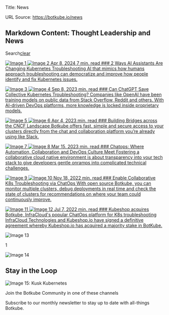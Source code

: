 Title: News

URL Source: https://botkube.io/news

Markdown Content:
Thought Leadership and News
---------------------------

Search[clear](#)

[![Image 1](https://assets-global.website-files.com/634fabb21508d6c9db9bc46f/662677b3a13af173215d9bb4_d428b6a6-ai-changing-kubernetes-troubleshooting-1024x576.jpg) ![Image 2](https://assets-global.website-files.com/634fabb21508d6c9db9bc46f/64d5126ead1dbbbd857442ba_new-stack-logo-w.svg) Apr 8, 2024 7 min. read ### 2 Ways AI Assistants Are Changing Kubernetes Troubleshooting AI that mimics how humans approach troubleshooting can democratize and improve how people identify and fix Kubernetes issues.](https://thenewstack.io/2-ways-ai-assistants-are-changing-kubernetes-troubleshooting/)

[![Image 3](https://assets-global.website-files.com/634fabb21508d6c9db9bc46f/64fb49486ebde5e4e655fefb_chat-gpt-k8s-troubleshooting.png) ![Image 4](https://assets-global.website-files.com/634fabb21508d6c9db9bc46f/64d5126ead1dbbbd857442ba_new-stack-logo-w.svg) Sep 8, 2023 min. read ### Can ChatGPT Save Collective Kubernetes Troubleshooting? Companies like OpenAI have been training models on public data from Stack Overflow, Reddit and others. With AI-driven DevOps platforms, more knowledge is locked inside proprietary models.](https://thenewstack.io/can-chatgpt-save-collective-kubernetes-troubleshooting/)

[![Image 5](https://assets-global.website-files.com/634fabb21508d6c9db9bc46f/649e4c825f0708ca6cd93156_642cd2ca6c45ae56aef83437_bridges-across-cncf-landscape.jpeg) ![Image 6](https://assets-global.website-files.com/634fabb21508d6c9db9bc46f/64d5126ead1dbbbd857442ba_new-stack-logo-w.svg) Apr 4, 2023 min. read ### Building Bridges across the CNCF Landscape Botkube offers fast, simple and secure access to your clusters directly from the chat and collaboration platform you’re already using like Slack.](https://thenewstack.io/botkube-building-bridges-across-the-cncf-landscape/)

[![Image 7](https://assets-global.website-files.com/634fabb21508d6c9db9bc46f/649e4c8236ff5216d26fcd89_642cd433f36aa81f4f207c5e_Chatops-Automation-Collaboration-DevOps-Meet.jpeg) ![Image 8](https://assets-global.website-files.com/634fabb21508d6c9db9bc46f/64d5126ead1dbbbd857442ba_new-stack-logo-w.svg) Mar 15, 2023 min. read ### Chatops: Where Automation, Collaboration and DevOps Culture Meet Fostering a collaborative cloud native environment is about transparency into your tech stack to give developers gentle onramps into complicated technical challenges.](https://thenewstack.io/chatops-where-automation-collaboration-and-devops-culture-meet/)

[![Image 9](https://assets-global.website-files.com/634fabb21508d6c9db9bc46f/63852d5244ef1f919998e1bc_K7g5MOLkU5qJ2KHmxhPYt-LMuykVT75_K-6blb8MiSA.png) ![Image 10](https://assets-global.website-files.com/634fabb21508d6c9db9bc46f/64d5126ead1dbbbd857442ba_new-stack-logo-w.svg) Nov 18, 2022 min. read ### Enable Collaborative K8s Troubleshooting via ChatOps With open source Botkube, you can monitor multiple clusters, debug deployments in real time and check the state of clusters for recommendations on where your team could continuously improve.](https://thenewstack.io/enabling-collaborative-k8s-troubleshooting-with-chatops/)

[![Image 11](https://assets-global.website-files.com/634fabb21508d6c9db9bc46f/63774e2525531b866f9a1d75_QWCGgXRoM7abzOegImHhX-4TdsuwsfNQfPyTEynlElo.png) ![Image 12](https://assets-global.website-files.com/634fabb21508d6c9db9bc46f/64d5169b3cd8309fb462d78c_cision-removebg-preview.png) Jul 7, 2022 min. read ### Kubeshop acquires Botkube, InfraCloud's popular ChatOps platform for K8s troubleshooting InfraCloud Technologies and Kubeshop.io have signed a definitive agreement whereby Kubeshop.io has acquired a majority stake in BotKube.](https://www.prnewswire.com/news-releases/infraclouds-botkube---a-popular-chatops-platform-for-kubernetes-troubleshooting-acquired-by-kubeshop-301582410.html)

![Image 13](https://assets-global.website-files.com/633705de6adaa38599d8e258/6593f6180893516ae6ff048a_arrow-left-wh.svg)

1

![Image 14](https://assets-global.website-files.com/633705de6adaa38599d8e258/6593f6180893516ae6ff048a_arrow-left-wh.svg)

Stay in the Loop
----------------

![Image 15: Kusk Kubernetes ](https://assets-global.website-files.com/633705de6adaa38599d8e258/636d3117b8612105c60e0bd9_botkube-front-right.svg)

Join the Botkube Community in one of these channels

[](https://github.com/kubeshop/botkube)[](https://twitter.com/botkube_io)[](https://www.linkedin.com/showcase/botkube/)[](https://www.youtube.com/playlist?list=PL2Vye-us8_x_5eqYQTBq7ZywupscaW5yA)[](https://join.botkube.io/)

Subscribe to our monthly newsletter to stay up to date with all-things Botkube.
